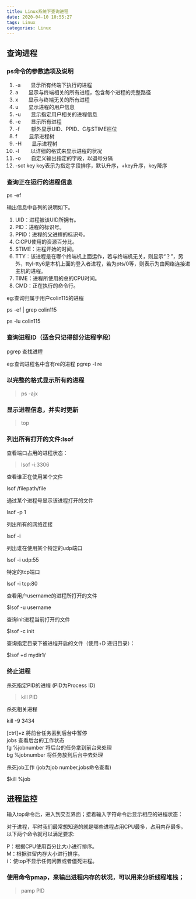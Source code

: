 ```yaml
---
title: Linux系统下查询进程
date: 2020-04-10 10:55:27
tags: Linux
categories: Linux
---
```


## 查询进程

<!--more-->

<!-- toc -->

### ps命令的参数选项及说明
1. -a　　显示所有终端下执行的进程
1. a　　显示与终端相关的所有进程，包含每个进程的完整路径
1. x　　显示与终端无关的所有进程
1. u　　显示进程的用户信息
1. -u　　显示指定用户相关的进程信息
1. -e　　显示所有进程
1. -f　　 额外显示UID、PPID、C与STIME栏位
1. f　　 显示进程树
1. -H　　显示进程树
1. -l　　 以详细的格式来显示进程的状况
1. -o　　自定义输出指定的字段，以退号分隔
1. -sot key key表示为指定字段排序，默认升序，+key升序，key降序

### 查询正在运行的进程信息  

ps -ef

输出信息中各列的说明如下。  
1. UID：进程被该UID所拥有。  
1. PID：进程的标识号。  
1. PPID：进程的父进程的标识号。  
1. C:CPU使用的资源百分比。
1. STIME：进程开始的时间。
1. TTY：该进程是在哪个终端机上面运作，若与终端机无关，则显示“？”，另外，ttyl-tty6是本机上面的登入者进程，若为pts/0等，则表示为由网络连接进主机的进程。
1. TIME：进程所使用的总的CPU时间。
1. CMD：正在执行的命令行。

eg:查询归属于用户colin115的进程

ps -ef | grep colin115

ps -lu colin115

### 查询进程ID（适合只记得部分进程字段）

pgrep 查找进程

eg:查询进程名中含有re的进程
pgrep -l re

### 以完整的格式显示所有的进程

>ps -ajx
### 显示进程信息，并实时更新
>top
### 列出所有打开的文件:lsof
查看端口占用的进程状态：
>lsof -i:3306

查看谁正在使用某个文件

lsof   /filepath/file

通过某个进程号显示该进程打开的文件

lsof -p 1

列出所有的网络连接

lsof -i

列出谁在使用某个特定的udp端口

lsof -i udp:55

特定的tcp端口

lsof -i tcp:80

查看用户username的进程所打开的文件

$lsof -u username

查询init进程当前打开的文件

$lsof -c init

查询指定目录下被进程开启的文件（使用+D 递归目录）：

$lsof +d mydir1/

### 终止进程
杀死指定PID的进程 (PID为Process ID)

>kill PID

杀死相关进程

kill -9 3434

 [ctrl]+z         將前台任务丟到后台中暂停  
 jobs 查看后台的工作状态  
 fg %jobnumber           将后台的任务拿到前台来处理  
 bg %jobnumber         将任务放到后台中去处理  
 
杀死job工作 (job为job number,jobs命令查看)

$kill %job
## 进程监控
输入top命令后，进入到交互界面；接着输入字符命令后显示相应的进程状态：

对于进程，平时我们最常想知道的就是哪些进程占用CPU最多，占用内存最多。以下两个命令就可以满足要求:

P：根据CPU使用百分比大小进行排序。  
M：根据驻留内存大小进行排序。  
i：使top不显示任何闲置或者僵死进程。  

### 使用命令pmap，来输出进程内存的状况，可以用来分析线程堆栈；

>pamp PID

